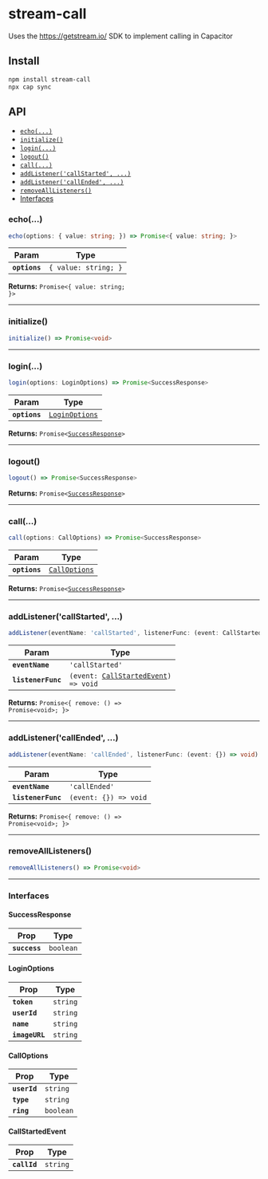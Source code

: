 # stream-call

Uses the https://getstream.io/ SDK to implement calling in Capacitor

## Install

```bash
npm install stream-call
npx cap sync
```

## API

<docgen-index>

* [`echo(...)`](#echo)
* [`initialize()`](#initialize)
* [`login(...)`](#login)
* [`logout()`](#logout)
* [`call(...)`](#call)
* [`addListener('callStarted', ...)`](#addlistenercallstarted-)
* [`addListener('callEnded', ...)`](#addlistenercallended-)
* [`removeAllListeners()`](#removealllisteners)
* [Interfaces](#interfaces)

</docgen-index>

<docgen-api>
<!--Update the source file JSDoc comments and rerun docgen to update the docs below-->

### echo(...)

```typescript
echo(options: { value: string; }) => Promise<{ value: string; }>
```

| Param         | Type                            |
| ------------- | ------------------------------- |
| **`options`** | <code>{ value: string; }</code> |

**Returns:** <code>Promise&lt;{ value: string; }&gt;</code>

--------------------


### initialize()

```typescript
initialize() => Promise<void>
```

--------------------


### login(...)

```typescript
login(options: LoginOptions) => Promise<SuccessResponse>
```

| Param         | Type                                                  |
| ------------- | ----------------------------------------------------- |
| **`options`** | <code><a href="#loginoptions">LoginOptions</a></code> |

**Returns:** <code>Promise&lt;<a href="#successresponse">SuccessResponse</a>&gt;</code>

--------------------


### logout()

```typescript
logout() => Promise<SuccessResponse>
```

**Returns:** <code>Promise&lt;<a href="#successresponse">SuccessResponse</a>&gt;</code>

--------------------


### call(...)

```typescript
call(options: CallOptions) => Promise<SuccessResponse>
```

| Param         | Type                                                |
| ------------- | --------------------------------------------------- |
| **`options`** | <code><a href="#calloptions">CallOptions</a></code> |

**Returns:** <code>Promise&lt;<a href="#successresponse">SuccessResponse</a>&gt;</code>

--------------------


### addListener('callStarted', ...)

```typescript
addListener(eventName: 'callStarted', listenerFunc: (event: CallStartedEvent) => void) => Promise<{ remove: () => Promise<void>; }>
```

| Param              | Type                                                                              |
| ------------------ | --------------------------------------------------------------------------------- |
| **`eventName`**    | <code>'callStarted'</code>                                                        |
| **`listenerFunc`** | <code>(event: <a href="#callstartedevent">CallStartedEvent</a>) =&gt; void</code> |

**Returns:** <code>Promise&lt;{ remove: () =&gt; Promise&lt;void&gt;; }&gt;</code>

--------------------


### addListener('callEnded', ...)

```typescript
addListener(eventName: 'callEnded', listenerFunc: (event: {}) => void) => Promise<{ remove: () => Promise<void>; }>
```

| Param              | Type                                |
| ------------------ | ----------------------------------- |
| **`eventName`**    | <code>'callEnded'</code>            |
| **`listenerFunc`** | <code>(event: {}) =&gt; void</code> |

**Returns:** <code>Promise&lt;{ remove: () =&gt; Promise&lt;void&gt;; }&gt;</code>

--------------------


### removeAllListeners()

```typescript
removeAllListeners() => Promise<void>
```

--------------------


### Interfaces


#### SuccessResponse

| Prop          | Type                 |
| ------------- | -------------------- |
| **`success`** | <code>boolean</code> |


#### LoginOptions

| Prop           | Type                |
| -------------- | ------------------- |
| **`token`**    | <code>string</code> |
| **`userId`**   | <code>string</code> |
| **`name`**     | <code>string</code> |
| **`imageURL`** | <code>string</code> |


#### CallOptions

| Prop         | Type                 |
| ------------ | -------------------- |
| **`userId`** | <code>string</code>  |
| **`type`**   | <code>string</code>  |
| **`ring`**   | <code>boolean</code> |


#### CallStartedEvent

| Prop         | Type                |
| ------------ | ------------------- |
| **`callId`** | <code>string</code> |

</docgen-api>
